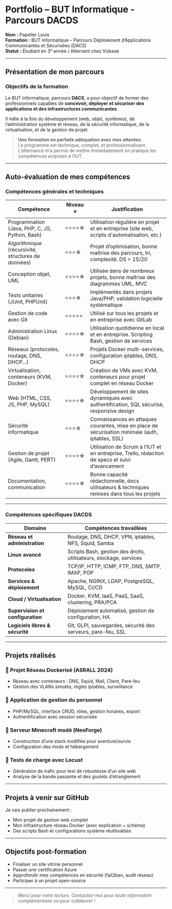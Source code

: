 #  Portfolio – BUT Informatique - Parcours DACDS

**Nom :** Papelier Louis  
**Formation :** BUT Informatique – Parcours Déploiement d’Applications Communicantes et Sécurisées (DACS)  
**Statut :** Étudiant en 3ᵉ année / Alternant chez Viskase

---

##  Présentation de mon parcours

###  Objectifs de la formation

Le BUT Informatique, parcours **DACS**, a pour objectif de former des professionnels capables de **concevoir, déployer et sécuriser des applications et des infrastructures communicantes**.

Il mêle à la fois du développement (web, objet, systèmes), de l’administration système et réseau, de la sécurité informatique, de la virtualisation, et de la gestion de projet.

>  **Une formation en parfaite adéquation avec mes attentes.**  
Le programme est technique, complet, et professionnalisant. L’alternance m’a permis de mettre immédiatement en pratique les compétences acquises à l’IUT.

---

##  Auto-évaluation de mes compétences

###  Compétences générales et techniques

| Compétence                                                                 | Niveau ⭐     | Justification                                                                                       |
|----------------------------------------------------------------------------|--------------|------------------------------------------------------------------------------------------------------|
| Programmation (Java, PHP, C, JS, Python, Bash)                            | ⭐⭐⭐⭐☆       | Utilisation régulière en projet et en entreprise (site web, scripts d'automatisation, etc.)         |
| Algorithmique (récursivité, structures de données)                        | ⭐⭐⭐☆        | Projet d’optimisation, bonne maîtrise des parcours, tri, complexité. DS > 15/20                     |
| Conception objet, UML                                                     | ⭐⭐⭐⭐☆       | Utilisée dans de nombreux projets, bonne maîtrise des diagrammes UML, MVC                          |
| Tests unitaires (JUnit, PHPUnit)                                          | ⭐⭐⭐☆        | Implémentés dans projets Java/PHP, validation logicielle systématique                              |
| Gestion de code avec Git                                                  | ⭐⭐⭐⭐⭐       | Utilisé sur tous les projets et en entreprise avec GitLab                                          |
| Administration Linux (Debian)                                             | ⭐⭐⭐⭐☆       | Utilisation quotidienne en local et en entreprise. Scripting Bash, gestion de services             |
| Réseaux (protocoles, routage, DNS, DHCP…)                                 | ⭐⭐⭐⭐☆       | Projets Docker multi-services, configuration iptables, DNS, DHCP                                   |
| Virtualisation, conteneurs (KVM, Docker)                                  | ⭐⭐⭐⭐☆       | Création de VMs avec KVM, conteneurs pour projet complet en réseau Docker                          |
| Web (HTML, CSS, JS, PHP, MySQL)                                           | ⭐⭐⭐⭐☆       | Développement de sites dynamiques avec authentification, SQL sécurisé, responsive design           |
| Sécurité informatique                                                     | ⭐⭐⭐☆        | Connaissances en attaques courantes, mise en place de sécurisation minimale (auth, iptables, SSL)  |
| Gestion de projet (Agile, Gantt, PERT)                                    | ⭐⭐⭐⭐☆       | Utilisation de Scrum à l’IUT et en entreprise, Trello, rédaction de specs et suivi d’avancement    |
| Documentation, communication                                              | ⭐⭐⭐⭐☆       | Bonne capacité rédactionnelle, docs utilisateurs & techniques remises dans tous les projets        |

---

###  Compétences spécifiques DACDS

| Domaine                                           | Compétences travaillées                                                   |
|--------------------------------------------------|----------------------------------------------------------------------------|
| **Réseau et administration**                     | Routage, DNS, DHCP, VPN, iptables, NFS, Squid, Samba                      |
| **Linux avancé**                                 | Scripts Bash, gestion des droits, utilisateurs, stockage, services        |
| **Protocoles**                                   | TCP/IP, HTTP, ICMP, FTP, DNS, SMTP, IMAP, POP                             |
| **Services & déploiement**                       | Apache, NGINX, LDAP, PostgreSQL, MySQL, CI/CD                             |
| **Cloud / Virtualisation**                       | Docker, KVM, IaaS, PaaS, SaaS, clustering, PRA/PCA                        |
| **Supervision et configuration**                 | Déploiement automatisé, gestion de configuration, HA                     |
| **Logiciels libres & sécurité**                  | Git, GLPI, sauvegardes, sécurité des serveurs, pare-feu, SSL              |

---

##  Projets réalisés

### 🔹 Projet Réseau Dockerisé (ASRALL 2024)
- Réseau avec conteneurs : DNS, Squid, Mail, Client, Pare-feu
- Gestion des VLANs simulés, règles iptables, surveillance

### 🔹 Application de gestion du personnel
- PHP/MySQL, interface CRUD, rôles, gestion horaires, export
- Authentification avec session sécurisée

### 🔹 Serveur Minecraft modé (NeoForge)
- Construction d’une stack modifiée pour aventure/survie
- Configuration des mods et hébergement

### 🔹 Tests de charge avec Locust
- Génération de trafic pour test de robustesse d’un site web
- Analyse de la bande passante et des goulets d’étranglement

---

##  Projets à venir sur GitHub

Je vais publier prochainement :
- Mon projet de gestion web complet
- Mon infrastructure réseau Docker (avec explication + schéma)
- Des scripts Bash et configurations système réutilisables

---

##  Objectifs post-formation

- Finaliser un site vitrine personnel
- Passer une certification Azure
- Approfondir mes compétences en sécurité (fail2ban, audit réseau)
- Participer à un projet open-source

---

> *Merci pour votre lecture. Contactez-moi pour toute information complémentaire ou pour collaborer !*

